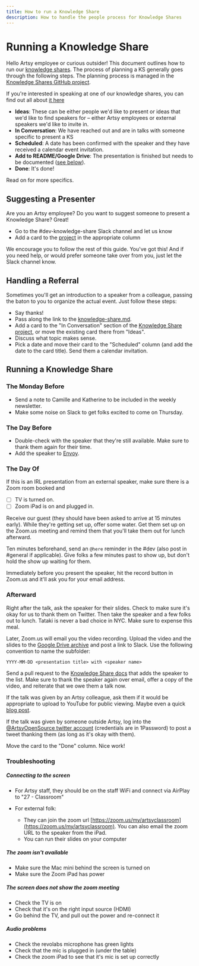 ```yaml
---
title: How to run a Knowledge Share
description: How to handle the people process for Knowledge Shares
---
```


# Running a Knowledge Share

Hello Artsy employee or curious outsider! This document outlines how to run our [knowledge shares][event]. The
process of planning a KS generally goes through the following steps. The planning process is
managed in the [Knowledge Shares GitHub project][project].

If you're interested in speaking at one of our knowledge shares, you can find out all about [it here][event]

- **Ideas**: These can be either people we'd like to present or ideas that we'd like to find speakers for – either Artsy employees or external speakers we'd like to invite in.
- **In Conversation**: We have reached out and are in talks with someone specific to present a KS
- **Scheduled**: A date has been confirmed with the speaker and they have received a calendar event invitation.
- **Add to README/Google Drive**: The presentation is finished but needs to be documented ([see below][after]).
- **Done**: It's done!

Read on for more specifics.

## Suggesting a Presenter

Are you an Artsy employee? Do you want to suggest someone to present a Knowledge Share? Great!

- Go to the #dev-knowledge-share Slack channel and let us know
- Add a card to the [project][project] in the appropriate column

We encourage you to follow the rest of this guide. You've got this! And if you need help, or would prefer someone
take over from you, just let the Slack channel know.

## Handling a Referral

Sometimes you'll get an introduction to a speaker from a colleague, passing the baton to you to organize the actual
event. Just follow these steps:

- Say thanks!
- Pass along the link to the [knowledge-share.md][event].
- Add a card to the "In Conversation" section of the [Knowledge Share project][project], or move the existing card
  there from "Ideas".
- Discuss what topic makes sense.
- Pick a date and move their card to the "Scheduled" column (and add the date to the card title). Send them a
  calendar invitation.

## Running a Knowledge Share

### The Monday Before

- Send a note to Camille and Katherine to be included in the weekly newsletter.
- Make some noise on Slack to get folks excited to come on Thursday.

### The Day Before

- Double-check with the speaker that they're still available. Make sure to thank them again for their time.
- Add the speaker to [Envoy](https://dashboard.envoy.com).

### The Day Of

If this is an IRL presentation from an external speaker, make sure there is a Zoom room booked and

- [ ] TV is turned on.
- [ ] Zoom iPad is on and plugged in.

Receive our guest (they should have been asked to arrive at 15 minutes early). While they're getting set up, offer some water. Get them set up on the Zoom.us meeting and remind them that you'll
take them out for lunch afterward.

Ten minutes beforehand, send an `@here` reminder in the #dev (also post in #general if applicable). Give folks a few minutes past to show up, but don't hold the show up waiting for them.

Immediately before you present the speaker, hit the record button in Zoom.us and it'll ask you for your email address.

### Afterward

Right after the talk, ask the speaker for their slides. Check to make sure it's okay for us to thank them on
Twitter. Then take the speaker and a few folks out to lunch. Tataki is never a bad choice in NYC. Make sure to expense
this meal.

Later, Zoom.us will email you the video recording. Upload the video and the slides to the [Google Drive archive][google_drive_presentation_archive] and post a link to Slack. Use the following convention to name the
subfolder:

```
YYYY-MM-DD <presentation title> with <speaker name>
```

Send a pull request to the [Knowledge Share docs][event] that adds the speaker to the list. Make sure to thank the
speaker again over email, offer a copy of the video, and reiterate that we owe them a talk now.

If the talk was given by an Artsy colleague, ask them if it would be appropriate to upload to YouTube for public
viewing. Maybe even a quick [blog post][blog].

If the talk was given by someone outside Artsy, log into the [@ArtsyOpenSource twitter account][twitter]
(credentials are in 1Password) to post a tweet thanking them (as long as it's okay with them).

Move the card to the "Done" column. Nice work!

[google_drive_presentation_archive]: https://drive.google.com/drive/folders/1X8w7iFbdeVwi6v_xWLWfQdeJ81iewYWB?usp=sharing
### Troubleshooting

##### Connecting to the screen

- For Artsy staff, they should be on the staff WiFi and connect via AirPlay to "27 - Classroom"
- For external folk:

  - They can join the zoom url [https://zoom.us/my/artsyclassroom](https://zoom.us/my/artsyclassroom). You can also
    email the zoom URL to the speaker from the iPad.
  - You can run their slides on your computer

##### The zoom isn't available

- Make sure the Mac mini behind the screen is turned on
- Make sure the Zoom iPad has power

##### The screen does not show the zoom meeting

- Check the TV is on
- Check that it's on the right input source (HDMI)
- Go behind the TV, and pull out the power and re-connect it

##### Audio problems

- Check the revolabs microphone has green lights
- Check that the mic is plugged in (under the table)
- Check the zoom iPad to see that it's mic is set up correctly

[after]: #Afterward
[blog]: https://github.com/artsy/artsy.github.io
[project]: https://github.com/artsy/README/projects/1
[event]: ../events/knowledge-share.md
[twitter]: https://twitter.com/ArtsyOpenSource
